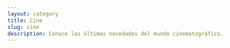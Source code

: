 ```yaml
---
layout: category
title: Cine
slug: cine
description: Conoce las últimas novedades del mundo cinematográfico.
---
```


